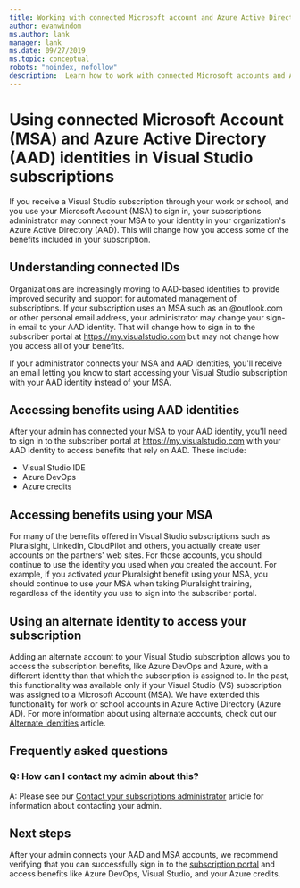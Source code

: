 ```yaml
---
title: Working with connected Microsoft account and Azure Active Directory identities  | Microsoft Docs
author: evanwindom
ms.author: lank
manager: lank
ms.date: 09/27/2019
ms.topic: conceptual
robots: "noindex, nofollow"
description:  Learn how to work with connected Microsoft accounts and Azure Active Directory identities
---
```


# Using connected Microsoft Account (MSA) and Azure Active Directory (AAD) identities in Visual Studio subscriptions
If you receive a Visual Studio subscription through your work or school, and you use your Microsoft Account (MSA) to sign in, your subscriptions administrator may connect your MSA to your identity in your organization's Azure Active Directory (AAD).  This will change how you access some of the benefits included in your subscription. 

## Understanding connected IDs
Organizations are increasingly moving to AAD-based identities to provide improved security and support for automated management of subscriptions.  If your subscription uses an MSA such as an @outlook.com or other personal email address, your administrator may change your sign-in email to your AAD identity.  That will change how to sign in to the subscriber portal at https://my.visualstudio.com but may not change how you access all of your benefits.  

If your administrator connects your MSA and AAD identities, you'll receive an email letting you know to start accessing your Visual Studio subscription with your AAD identity instead of your MSA. 

## Accessing benefits using AAD identities
After your admin has connected your MSA to your AAD identity, you'll need to sign in to the subscriber portal at https://my.visualstudio.com with your AAD identity to access benefits that rely on AAD.  These include:
- Visual Studio IDE
- Azure DevOps
- Azure credits

## Accessing benefits using your MSA
For many of the benefits offered in Visual Studio subscriptions such as Pluralsight, LinkedIn, CloudPilot and others, you actually create user accounts on the partners' web sites.  For those accounts, you should continue to use the identity you used when you created the account.  For example, if you activated your Pluralsight benefit using your MSA, you should continue to use your MSA when taking Pluralsight training, regardless of the identity you use to sign into the subscriber portal.  

## Using an alternate identity to access your subscription
Adding an alternate account to your Visual Studio subscription allows you to access the subscription benefits, like Azure DevOps and Azure, with a different identity than that which the subscription is assigned to. In the past, this functionality was available only if your Visual Studio (VS) subscription was assigned to a Microsoft Account (MSA). We have extended this functionality for work or school accounts in Azure Active Directory (Azure AD).  For more information about using alternate accounts, check out our [Alternate identities](vs-alternate-identity.md) article. 

## Frequently asked questions
### Q: How can I contact my admin about this?
A:  Please see our [Contact your subscriptions administrator](contact-my-admin.md) article for information about contacting your admin.  

## Next steps
After your admin connects your AAD and MSA accounts, we recommend verifying that you can successfully sign in to the [subscription portal](https://my.visualstudio.com?wt.mc_id=o~msft~docs) and access benefits like Azure DevOps, Visual Studio, and your Azure credits. 